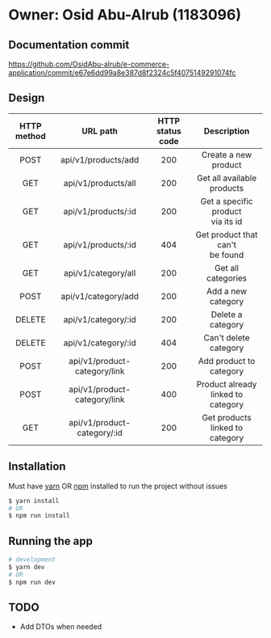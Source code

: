 # Owner: Osid Abu-Alrub (1183096)

## Documentation commit

https://github.com/OsidAbu-alrub/e-commerce-application/commit/e67e6dd99a8e387d8f2324c5f4075149291074fc

## Design

| HTTP method |           URL path           | HTTP status code |              Description               |
| :---------: | :--------------------------: | :--------------: | :------------------------------------: |
|    POST     |     api/v1/products/add      |       200        |          Create a new product          |
|     GET     |     api/v1/products/all      |       200        |     Get all available<br>products      |
|     GET     |     api/v1/products/:id      |       200        |  Get a specific product<br>via its id  |
|     GET     |     api/v1/products/:id      |       404        |   Get product that can't<br>be found   |
|     GET     |     api/v1/category/all      |       200        |           Get all categories           |
|    POST     |     api/v1/category/add      |       200        |           Add a new category           |
|   DELETE    |     api/v1/category/:id      |       200        |           Delete a category            |
|   DELETE    |     api/v1/category/:id      |       404        |         Can't delete category          |
|    POST     | api/v1/product-category/link |       200        |        Add product to category         |
|    POST     | api/v1/product-category/link |       400        | Product already linked to <br>category |
|     GET     | api/v1/product-category/:id  |       200        |    Get products linked to category     |

## Installation

Must have [yarn](https://classic.yarnpkg.com/lang/en/docs/install/#windows-stable) OR [npm](https://nodejs.org/en/download/) installed to run the project without issues

```bash
$ yarn install
# OR
$ npm run install
```

## Running the app

```bash
# development
$ yarn dev
# OR
$ npm run dev
```

## TODO

- Add DTOs when needed
